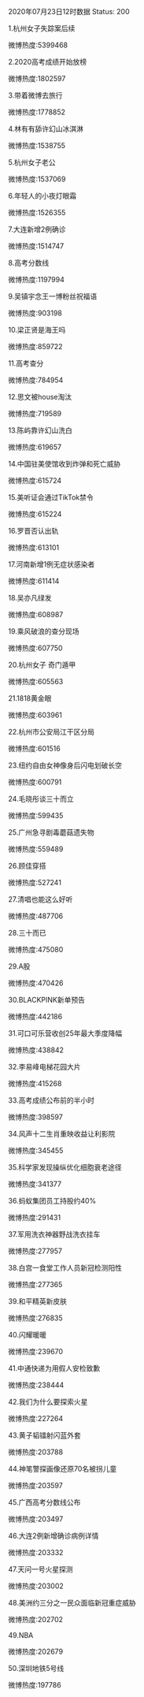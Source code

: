 2020年07月23日12时数据
Status: 200

1.杭州女子失踪案后续

微博热度:5399468

2.2020高考成绩开始放榜

微博热度:1802597

3.带着微博去旅行

微博热度:1778852

4.林有有舔许幻山冰淇淋

微博热度:1538755

5.杭州女子老公

微博热度:1537069

6.年轻人的小夜灯眼霜

微博热度:1526355

7.大连新增2例确诊

微博热度:1514747

8.高考分数线

微博热度:1197994

9.吴镇宇念王一博粉丝祝福语

微博热度:903198

10.梁正贤是海王吗

微博热度:859722

11.高考查分

微博热度:784954

12.思文被house淘汰

微博热度:719589

13.陈屿靠许幻山洗白

微博热度:619657

14.中国驻美使馆收到炸弹和死亡威胁

微博热度:615724

15.美听证会通过TikTok禁令

微博热度:615224

16.罗晋否认出轨

微博热度:613101

17.河南新增1例无症状感染者

微博热度:611414

18.吴亦凡绿发

微博热度:608987

19.乘风破浪的查分现场

微博热度:607750

20.杭州女子 奇门遁甲

微博热度:605563

21.1818黄金眼

微博热度:603961

22.杭州市公安局江干区分局

微博热度:601516

23.纽约自由女神像身后闪电划破长空

微博热度:600791

24.毛晓彤谈三十而立

微博热度:599435

25.广州急寻剧毒蘑菇遗失物

微博热度:559489

26.顾佳穿搭

微博热度:527241

27.清唱也能这么好听

微博热度:487706

28.三十而已

微博热度:475080

29.A股

微博热度:470426

30.BLACKPINK新单预告

微博热度:442186

31.可口可乐营收创25年最大季度降幅

微博热度:438842

32.李易峰电梯花园大片

微博热度:415268

33.高考成绩公布前的半小时

微博热度:398597

34.风声十二生肖重映收益让利影院

微博热度:345455

35.科学家发现操纵优化细胞衰老途径

微博热度:341377

36.蚂蚁集团员工持股约40%

微博热度:291431

37.军用洗衣神器野战洗衣挂车

微博热度:277957

38.白宫一食堂工作人员新冠检测阳性

微博热度:277365

39.和平精英新皮肤

微博热度:276835

40.闪耀暖暖

微博热度:239670

41.中通快递为用假人安检致歉

微博热度:238444

42.我们为什么要探索火星

微博热度:227264

43.黄子韬镭射闪蓝外套

微博热度:203788

44.神笔警探画像还原70名被拐儿童

微博热度:203597

45.广西高考分数线公布

微博热度:203497

46.大连2例新增确诊病例详情

微博热度:203332

47.天问一号火星探测

微博热度:203002

48.美洲约三分之一民众面临新冠重症威胁

微博热度:202702

49.NBA

微博热度:202679

50.深圳地铁5号线

微博热度:197786

